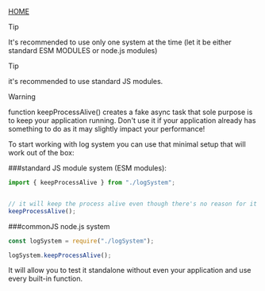 [HOME](home.md)

> [!TIP]
> It's recommended to use only one system at the time (let it be either standard ESM MODULES or node.js modules)

> [!TIP]
> it's recommended to use standard JS modules.

> [!WARNING]
> function keepProcessAlive() creates a fake async task that sole purpose is to keep your application running. Don't use it if your application already has something to do as it may slightly impact your performance!

To start working with log system you can use that minimal setup that will work out of the box:

###standard JS module system (ESM modules):

```typescript
import { keepProcessAlive } from "./logSystem";


// it will keep the process alive even though there's no reason for it to be kept alive
keepProcessAlive();
```

###commonJS node.js system

```typescript
const logSystem = require("./logSystem");

logSystem.keepProcessAlive();
```

It will allow you to test it standalone without even your application and use every built-in function.
